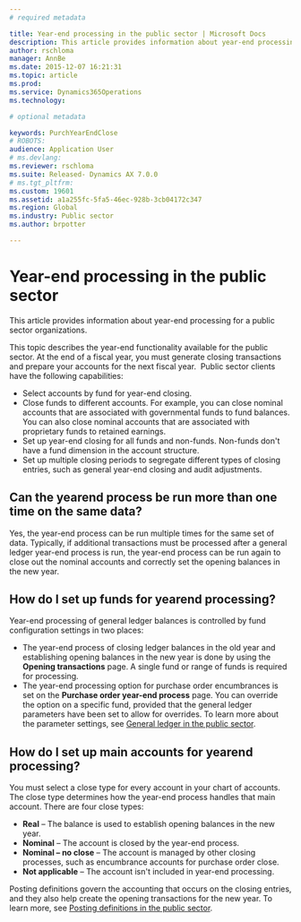 ```yaml
---
# required metadata

title: Year-end processing in the public sector | Microsoft Docs
description: This article provides information about year-end processing for a public sector organizations.
author: rschloma
manager: AnnBe
ms.date: 2015-12-07 16:21:31
ms.topic: article
ms.prod: 
ms.service: Dynamics365Operations
ms.technology: 

# optional metadata

keywords: PurchYearEndClose
# ROBOTS: 
audience: Application User
# ms.devlang: 
ms.reviewer: rschloma
ms.suite: Released- Dynamics AX 7.0.0
# ms.tgt_pltfrm: 
ms.custom: 19601
ms.assetid: a1a255fc-5fa5-46ec-928b-3cb04172c347
ms.region: Global
ms.industry: Public sector
ms.author: brpotter

---
```


# Year-end processing in the public sector

This article provides information about year-end processing for a public sector organizations.

This topic describes the year-end functionality available for the public sector. At the end of a fiscal year, you must generate closing transactions and prepare your accounts for the next fiscal year.  Public sector clients have the following capabilities:

-   Select accounts by fund for year-end closing.
-   Close funds to different accounts. For example, you can close nominal accounts that are associated with governmental funds to fund balances. You can also close nominal accounts that are associated with proprietary funds to retained earnings.
-   Set up year-end closing for all funds and non-funds. Non-funds don't have a fund dimension in the account structure.
-   Set up multiple closing periods to segregate different types of closing entries, such as general year-end closing and audit adjustments.

## Can the yearend process be run more than one time on the same data?
Yes, the year-end process can be run multiple times for the same set of data. Typically, if additional transactions must be processed after a general ledger year-end process is run, the year-end process can be run again to close out the nominal accounts and correctly set the opening balances in the new year.

## How do I set up funds for yearend processing?
Year-end processing of general ledger balances is controlled by fund configuration settings in two places:

-   The year-end process of closing ledger balances in the old year and establishing opening balances in the new year is done by using the **Opening transactions** page. A single fund or range of funds is required for processing.
-   The year-end processing option for purchase order encumbrances is set on the **Purchase order year-end process** page. You can override the option on a specific fund, provided that the general ledger parameters have been set to allow for overrides. To learn more about the parameter settings, see [General ledger in the public sector](https://docs.microsoft.com/en-us/dynamics365/operations/financials/public-sector/general-ledger-in-the-public-sector).

## How do I set up main accounts for yearend processing?
You must select a close type for every account in your chart of accounts. The close type determines how the year-end process handles that main account. There are four close types:

-   **Real** – The balance is used to establish opening balances in the new year.
-   **Nominal** – The account is closed by the year-end process.
-   **Nominal – no close** – The account is managed by other closing processes, such as encumbrance accounts for purchase order close.
-   **Not applicable** – The account isn't included in year-end processing.

Posting definitions govern the accounting that occurs on the closing entries, and they also help create the opening transactions for the new year. To learn more, see [Posting definitions in the public sector](https://docs.microsoft.com/en-us/dynamics365/operations/financials/public-sector/posting-definitions-in-the-public-sector).

